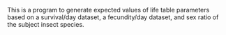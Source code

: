 This is a program to generate expected values of life table parameters based on a survival/day dataset, a fecundity/day dataset, and sex ratio of the subject insect species.
